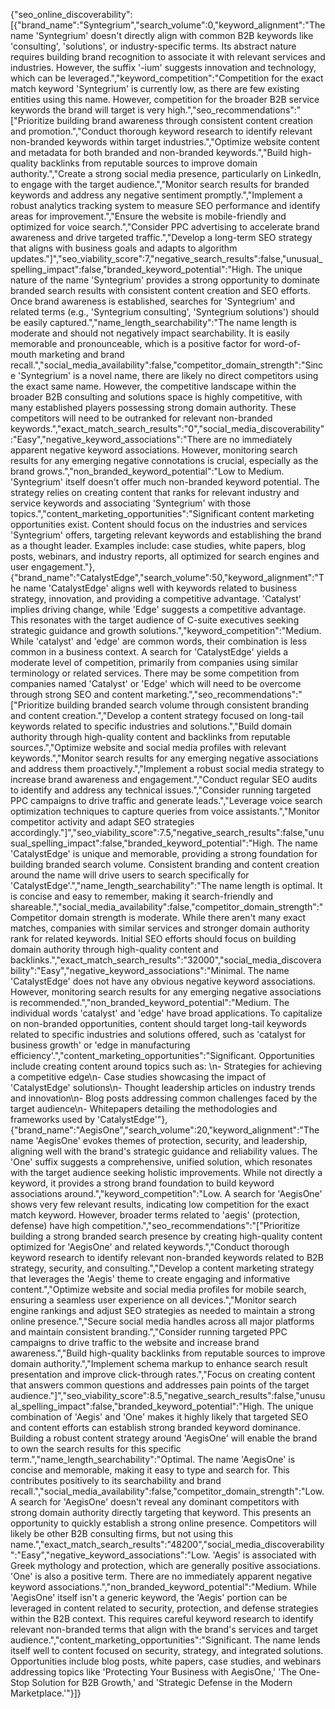 {"seo_online_discoverability":[{"brand_name":"Syntegrium","search_volume":0,"keyword_alignment":"The name 'Syntegrium' doesn't directly align with common B2B keywords like 'consulting', 'solutions', or industry-specific terms. Its abstract nature requires building brand recognition to associate it with relevant services and industries. However, the suffix '-ium' suggests innovation and technology, which can be leveraged.","keyword_competition":"Competition for the exact match keyword 'Syntegrium' is currently low, as there are few existing entities using this name. However, competition for the broader B2B service keywords the brand will target is very high.","seo_recommendations":"[\"Prioritize building brand awareness through consistent content creation and promotion.\",\"Conduct thorough keyword research to identify relevant non-branded keywords within target industries.\",\"Optimize website content and metadata for both branded and non-branded keywords.\",\"Build high-quality backlinks from reputable sources to improve domain authority.\",\"Create a strong social media presence, particularly on LinkedIn, to engage with the target audience.\",\"Monitor search results for branded keywords and address any negative sentiment promptly.\",\"Implement a robust analytics tracking system to measure SEO performance and identify areas for improvement.\",\"Ensure the website is mobile-friendly and optimized for voice search.\",\"Consider PPC advertising to accelerate brand awareness and drive targeted traffic.\",\"Develop a long-term SEO strategy that aligns with business goals and adapts to algorithm updates.\"]","seo_viability_score":7,"negative_search_results":false,"unusual_spelling_impact":false,"branded_keyword_potential":"High. The unique nature of the name 'Syntegrium' provides a strong opportunity to dominate branded search results with consistent content creation and SEO efforts. Once brand awareness is established, searches for 'Syntegrium' and related terms (e.g., 'Syntegrium consulting', 'Syntegrium solutions') should be easily captured.","name_length_searchability":"The name length is moderate and should not negatively impact searchability. It is easily memorable and pronounceable, which is a positive factor for word-of-mouth marketing and brand recall.","social_media_availability":false,"competitor_domain_strength":"Since 'Syntegrium' is a novel name, there are likely no direct competitors using the exact same name. However, the competitive landscape within the broader B2B consulting and solutions space is highly competitive, with many established players possessing strong domain authority. These competitors will need to be outranked for relevant non-branded keywords.","exact_match_search_results":"0","social_media_discoverability":"Easy","negative_keyword_associations":"There are no immediately apparent negative keyword associations. However, monitoring search results for any emerging negative connotations is crucial, especially as the brand grows.","non_branded_keyword_potential":"Low to Medium. 'Syntegrium' itself doesn't offer much non-branded keyword potential. The strategy relies on creating content that ranks for relevant industry and service keywords and associating 'Syntegrium' with those topics.","content_marketing_opportunities":"Significant content marketing opportunities exist. Content should focus on the industries and services 'Syntegrium' offers, targeting relevant keywords and establishing the brand as a thought leader. Examples include: case studies, white papers, blog posts, webinars, and industry reports, all optimized for search engines and user engagement."},{"brand_name":"CatalystEdge","search_volume":50,"keyword_alignment":"The name 'CatalystEdge' aligns well with keywords related to business strategy, innovation, and providing a competitive advantage. 'Catalyst' implies driving change, while 'Edge' suggests a competitive advantage. This resonates with the target audience of C-suite executives seeking strategic guidance and growth solutions.","keyword_competition":"Medium. While 'catalyst' and 'edge' are common words, their combination is less common in a business context. A search for 'CatalystEdge' yields a moderate level of competition, primarily from companies using similar terminology or related services. There may be some competition from companies named 'Catalyst' or 'Edge' which will need to be overcome through strong SEO and content marketing.","seo_recommendations":"[\"Prioritize building branded search volume through consistent branding and content creation.\",\"Develop a content strategy focused on long-tail keywords related to specific industries and solutions.\",\"Build domain authority through high-quality content and backlinks from reputable sources.\",\"Optimize website and social media profiles with relevant keywords.\",\"Monitor search results for any emerging negative associations and address them proactively.\",\"Implement a robust social media strategy to increase brand awareness and engagement.\",\"Conduct regular SEO audits to identify and address any technical issues.\",\"Consider running targeted PPC campaigns to drive traffic and generate leads.\",\"Leverage voice search optimization techniques to capture queries from voice assistants.\",\"Monitor competitor activity and adapt SEO strategies accordingly.\"]","seo_viability_score":7.5,"negative_search_results":false,"unusual_spelling_impact":false,"branded_keyword_potential":"High. The name 'CatalystEdge' is unique and memorable, providing a strong foundation for building branded search volume. Consistent branding and content creation around the name will drive users to search specifically for 'CatalystEdge'.","name_length_searchability":"The name length is optimal. It is concise and easy to remember, making it search-friendly and shareable.","social_media_availability":false,"competitor_domain_strength":"Competitor domain strength is moderate. While there aren't many exact matches, companies with similar services and stronger domain authority rank for related keywords. Initial SEO efforts should focus on building domain authority through high-quality content and backlinks.","exact_match_search_results":"32000","social_media_discoverability":"Easy","negative_keyword_associations":"Minimal. The name 'CatalystEdge' does not have any obvious negative keyword associations. However, monitoring search results for any emerging negative associations is recommended.","non_branded_keyword_potential":"Medium. The individual words 'catalyst' and 'edge' have broad applications. To capitalize on non-branded opportunities, content should target long-tail keywords related to specific industries and solutions offered, such as 'catalyst for business growth' or 'edge in manufacturing efficiency'.","content_marketing_opportunities":"Significant. Opportunities include creating content around topics such as: \n- Strategies for achieving a competitive edge\n- Case studies showcasing the impact of 'CatalystEdge' solutions\n- Thought leadership articles on industry trends and innovation\n- Blog posts addressing common challenges faced by the target audience\n- Whitepapers detailing the methodologies and frameworks used by 'CatalystEdge'"},{"brand_name":"AegisOne","search_volume":20,"keyword_alignment":"The name 'AegisOne' evokes themes of protection, security, and leadership, aligning well with the brand's strategic guidance and reliability values. The 'One' suffix suggests a comprehensive, unified solution, which resonates with the target audience seeking holistic improvements. While not directly a keyword, it provides a strong brand foundation to build keyword associations around.","keyword_competition":"Low. A search for 'AegisOne' shows very few relevant results, indicating low competition for the exact match keyword. However, broader terms related to 'aegis' (protection, defense) have high competition.","seo_recommendations":"[\"Prioritize building a strong branded search presence by creating high-quality content optimized for 'AegisOne' and related keywords.\",\"Conduct thorough keyword research to identify relevant non-branded keywords related to B2B strategy, security, and consulting.\",\"Develop a content marketing strategy that leverages the 'Aegis' theme to create engaging and informative content.\",\"Optimize website and social media profiles for mobile search, ensuring a seamless user experience on all devices.\",\"Monitor search engine rankings and adjust SEO strategies as needed to maintain a strong online presence.\",\"Secure social media handles across all major platforms and maintain consistent branding.\",\"Consider running targeted PPC campaigns to drive traffic to the website and increase brand awareness.\",\"Build high-quality backlinks from reputable sources to improve domain authority.\",\"Implement schema markup to enhance search result presentation and improve click-through rates.\",\"Focus on creating content that answers common questions and addresses pain points of the target audience.\"]","seo_viability_score":8.5,"negative_search_results":false,"unusual_spelling_impact":false,"branded_keyword_potential":"High. The unique combination of 'Aegis' and 'One' makes it highly likely that targeted SEO and content efforts can establish strong branded keyword dominance. Building a robust content strategy around 'AegisOne' will enable the brand to own the search results for this specific term.","name_length_searchability":"Optimal. The name 'AegisOne' is concise and memorable, making it easy to type and search for. This contributes positively to its searchability and brand recall.","social_media_availability":false,"competitor_domain_strength":"Low. A search for 'AegisOne' doesn't reveal any dominant competitors with strong domain authority directly targeting that keyword. This presents an opportunity to quickly establish a strong online presence. Competitors will likely be other B2B consulting firms, but not using this name.","exact_match_search_results":"48200","social_media_discoverability":"Easy","negative_keyword_associations":"Low. 'Aegis' is associated with Greek mythology and protection, which are generally positive associations. 'One' is also a positive term. There are no immediately apparent negative keyword associations.","non_branded_keyword_potential":"Medium. While 'AegisOne' itself isn't a generic keyword, the 'Aegis' portion can be leveraged in content related to security, protection, and defense strategies within the B2B context. This requires careful keyword research to identify relevant non-branded terms that align with the brand's services and target audience.","content_marketing_opportunities":"Significant. The name lends itself well to content focused on security, strategy, and integrated solutions. Opportunities include blog posts, white papers, case studies, and webinars addressing topics like 'Protecting Your Business with AegisOne,' 'The One-Stop Solution for B2B Growth,' and 'Strategic Defense in the Modern Marketplace.'"}]}